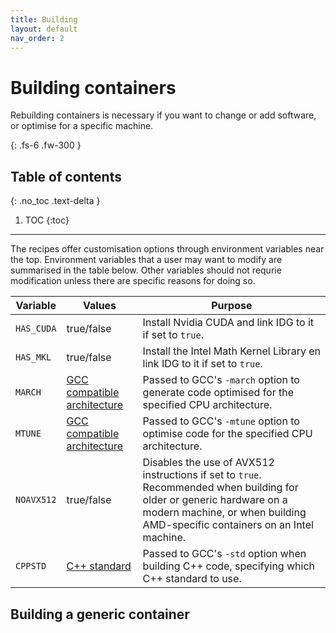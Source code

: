 ```yaml
---
title: Building
layout: default
nav_order: 2
---
```


# Building containers
Rebuilding containers is necessary if you want to change or add software, or optimise for a specific machine.

{: .fs-6 .fw-300 }

## Table of contents
{: .no_toc .text-delta }

1. TOC
{:toc}
---

The recipes offer customisation options through environment variables near the top. Environment variables that a user may want to modify are summarised in the table below. Other variables should not requrie modification unless there are specific reasons for doing so.

| Variable | Values | Purpose |
|----------|--------|---------|
|`HAS_CUDA`|true/false| Install Nvidia CUDA and link IDG to it if set to `true`. |
|`HAS_MKL`| true/false| Install the Intel Math Kernel Library en link IDG to it if set to `true`.|
|`MARCH`|[GCC compatible architecture](https://gcc.gnu.org/onlinedocs/gcc/x86-Options.html)| Passed to GCC's `-march` option to generate code optimised for the specified CPU architecture.|
|`MTUNE`|[GCC compatible architecture](https://gcc.gnu.org/onlinedocs/gcc/x86-Options.html)| Passed to GCC's `-mtune` option to optimise code for the specified CPU architecture.|
|`NOAVX512`|true/false| Disables the use of AVX512 instructions if set to `true`. Recommended when building for older or generic hardware on a modern machine, or when building AMD-specific containers on an Intel machine.|
|`CPPSTD`|[C++ standard](https://gcc.gnu.org/projects/cxx-status.html)| Passed to GCC's `-std` option when building C++ code, specifying which C++ standard to use.|


## Building a generic container